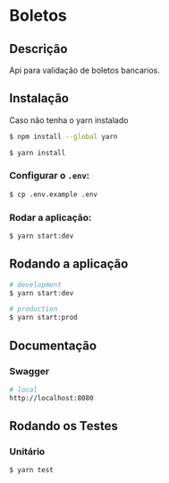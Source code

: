 # Boletos

## Descrição

Api para validação de boletos bancarios.

## Instalação

Caso não tenha o yarn instalado

```bash
$ npm install --global yarn
```

```bash
$ yarn install
```

### Configurar o `.env`:

```bash
$ cp .env.example .env
```

### Rodar a aplicação:

```bash
$ yarn start:dev
```

## Rodando a aplicação

```bash
# development
$ yarn start:dev

# production
$ yarn start:prod
```

## Documentação

### Swagger

```bash
# local
http://localhost:8080
```

## Rodando os Testes

### Unitário

```bash
$ yarn test
```
